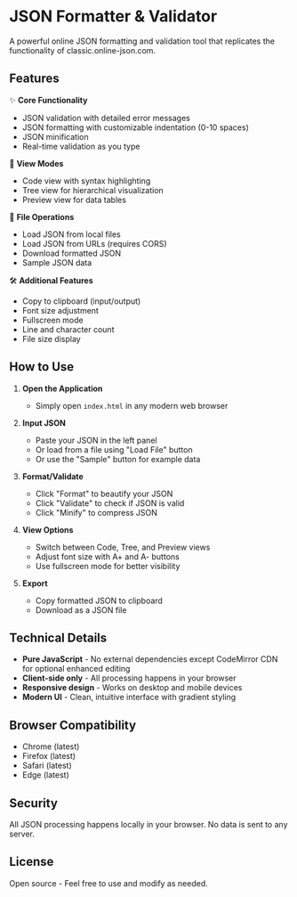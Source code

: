 # JSON Formatter & Validator

A powerful online JSON formatting and validation tool that replicates the functionality of classic.online-json.com.

## Features

✨ **Core Functionality**
- JSON validation with detailed error messages
- JSON formatting with customizable indentation (0-10 spaces)
- JSON minification
- Real-time validation as you type

🎨 **View Modes**
- Code view with syntax highlighting
- Tree view for hierarchical visualization
- Preview view for data tables

📁 **File Operations**
- Load JSON from local files
- Load JSON from URLs (requires CORS)
- Download formatted JSON
- Sample JSON data

🛠️ **Additional Features**
- Copy to clipboard (input/output)
- Font size adjustment
- Fullscreen mode
- Line and character count
- File size display

## How to Use

1. **Open the Application**
   - Simply open `index.html` in any modern web browser

2. **Input JSON**
   - Paste your JSON in the left panel
   - Or load from a file using "Load File" button
   - Or use the "Sample" button for example data

3. **Format/Validate**
   - Click "Format" to beautify your JSON
   - Click "Validate" to check if JSON is valid
   - Click "Minify" to compress JSON

4. **View Options**
   - Switch between Code, Tree, and Preview views
   - Adjust font size with A+ and A- buttons
   - Use fullscreen mode for better visibility

5. **Export**
   - Copy formatted JSON to clipboard
   - Download as a JSON file

## Technical Details

- **Pure JavaScript** - No external dependencies except CodeMirror CDN for optional enhanced editing
- **Client-side only** - All processing happens in your browser
- **Responsive design** - Works on desktop and mobile devices
- **Modern UI** - Clean, intuitive interface with gradient styling

## Browser Compatibility

- Chrome (latest)
- Firefox (latest)
- Safari (latest)
- Edge (latest)

## Security

All JSON processing happens locally in your browser. No data is sent to any server.

## License

Open source - Feel free to use and modify as needed.